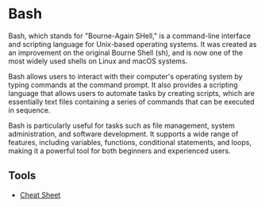 # Bash

Bash, which stands for "Bourne-Again SHell," is a command-line interface and
scripting language for Unix-based operating systems. It was created as an
improvement on the original Bourne Shell (sh), and is now one of the most
widely used shells on Linux and macOS systems.

Bash allows users to interact with their computer's operating system by typing
commands at the command prompt. It also provides a scripting language that
allows users to automate tasks by creating scripts, which are essentially
text files containing a series of commands that can be executed in sequence.

Bash is particularly useful for tasks such as file management, system administration,
and software development. It supports a wide range of features, including
variables, functions, conditional statements, and loops, making it a powerful
tool for both beginners and experienced users.

## Tools

- [Cheat Sheet](https://devhints.io/bash#functions)
